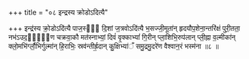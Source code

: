 +++
title = "०८ इन्द्रस्य क्रोडोऽदित्यै"

+++
इन्द्र॑स्य क्रो॒डोऽदि॑त्यै पाज॒स्यं᳖ दि॒शां ज॒त्रवोऽदि॑त्यै भ॒सज्जी॒मूता॑न् हृदयौप॒शेना॒न्तरि॑क्षं पुरी॒तता॒ नभ॑ऽउद॒र्ये᳖ण चक्रवा॒कौ मत॑स्नाभ्यां॒ दिवं॑ वृ॒क्काभ्यां॑ गि॒रीन् प्ला॒शिभि॒रुप॑लान् प्ली॒ह्ना व॒ल्मीका॑न् क्लो॒मभि॑र्ग्लौ॒भिर्गुल्मा॑न् हि॒राभिः॒ स्रव॑न्तीर्ह्र॒दान् कु॒क्षिभ्या॑ँ समु॒द्रमु॒दरे॑ण वैश्वान॒रं भस्म॑ना ॥८ ॥